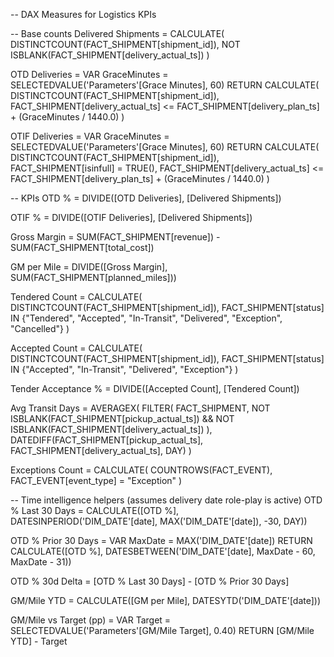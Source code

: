-- DAX Measures for Logistics KPIs

-- Base counts
Delivered Shipments =
CALCULATE(
    DISTINCTCOUNT(FACT_SHIPMENT[shipment_id]),
    NOT ISBLANK(FACT_SHIPMENT[delivery_actual_ts])
)

OTD Deliveries =
VAR GraceMinutes = SELECTEDVALUE('Parameters'[Grace Minutes], 60)
RETURN
CALCULATE(
    DISTINCTCOUNT(FACT_SHIPMENT[shipment_id]),
    FACT_SHIPMENT[delivery_actual_ts]
        <= FACT_SHIPMENT[delivery_plan_ts] + (GraceMinutes / 1440.0)
)

OTIF Deliveries =
VAR GraceMinutes = SELECTEDVALUE('Parameters'[Grace Minutes], 60)
RETURN
CALCULATE(
    DISTINCTCOUNT(FACT_SHIPMENT[shipment_id]),
    FACT_SHIPMENT[isinfull] = TRUE(),
    FACT_SHIPMENT[delivery_actual_ts]
        <= FACT_SHIPMENT[delivery_plan_ts] + (GraceMinutes / 1440.0)
)

-- KPIs
OTD % =
DIVIDE([OTD Deliveries], [Delivered Shipments])

OTIF % =
DIVIDE([OTIF Deliveries], [Delivered Shipments])

Gross Margin =
SUM(FACT_SHIPMENT[revenue]) - SUM(FACT_SHIPMENT[total_cost])

GM per Mile =
DIVIDE([Gross Margin], SUM(FACT_SHIPMENT[planned_miles]))

Tendered Count =
CALCULATE(
    DISTINCTCOUNT(FACT_SHIPMENT[shipment_id]),
    FACT_SHIPMENT[status] IN {"Tendered", "Accepted", "In-Transit", "Delivered", "Exception", "Cancelled"}
)

Accepted Count =
CALCULATE(
    DISTINCTCOUNT(FACT_SHIPMENT[shipment_id]),
    FACT_SHIPMENT[status] IN {"Accepted", "In-Transit", "Delivered", "Exception"}
)

Tender Acceptance % =
DIVIDE([Accepted Count], [Tendered Count])

Avg Transit Days =
AVERAGEX(
    FILTER(
        FACT_SHIPMENT,
        NOT ISBLANK(FACT_SHIPMENT[pickup_actual_ts]) && NOT ISBLANK(FACT_SHIPMENT[delivery_actual_ts])
    ),
    DATEDIFF(FACT_SHIPMENT[pickup_actual_ts], FACT_SHIPMENT[delivery_actual_ts], DAY)
)

Exceptions Count =
CALCULATE(
    COUNTROWS(FACT_EVENT),
    FACT_EVENT[event_type] = "Exception"
)

-- Time intelligence helpers (assumes delivery date role-play is active)
OTD % Last 30 Days =
CALCULATE([OTD %], DATESINPERIOD('DIM_DATE'[date], MAX('DIM_DATE'[date]), -30, DAY))

OTD % Prior 30 Days =
VAR MaxDate = MAX('DIM_DATE'[date])
RETURN
CALCULATE([OTD %], DATESBETWEEN('DIM_DATE'[date], MaxDate - 60, MaxDate - 31))

OTD % 30d Delta =
[OTD % Last 30 Days] - [OTD % Prior 30 Days]

GM/Mile YTD =
CALCULATE([GM per Mile], DATESYTD('DIM_DATE'[date]))

GM/Mile vs Target (pp) =
VAR Target = SELECTEDVALUE('Parameters'[GM/Mile Target], 0.40)
RETURN [GM/Mile YTD] - Target

